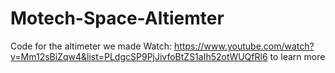 # Motech-Space-Altiemter
Code for the altimeter we made
Watch: https://www.youtube.com/watch?v=Mm12sBiZqw4&list=PLdgcSP9PjJivfoBtZS1aIh52otWUQfRl6 to learn more
